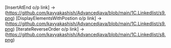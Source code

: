 [InsertAtEnd o/p link] ->(https://github.com/kavyakashish/Advancedjava/blob/main/1C.Linkedlist/s9.png)
[DisplayElementsWithPostion o/p link] ->(https://github.com/kavyakashish/Advancedjava/blob/main/1C.Linkedlist/s9.png)
[IterateReverseOrder o/p link] ->(https://github.com/kavyakashish/Advancedjava/blob/main/1C.Linkedlist/s8.png)
